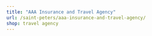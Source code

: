 ```yaml
---
title: "AAA Insurance and Travel Agency"
url: /saint-peters/aaa-insurance-and-travel-agency/
shop: travel agency
---
```

